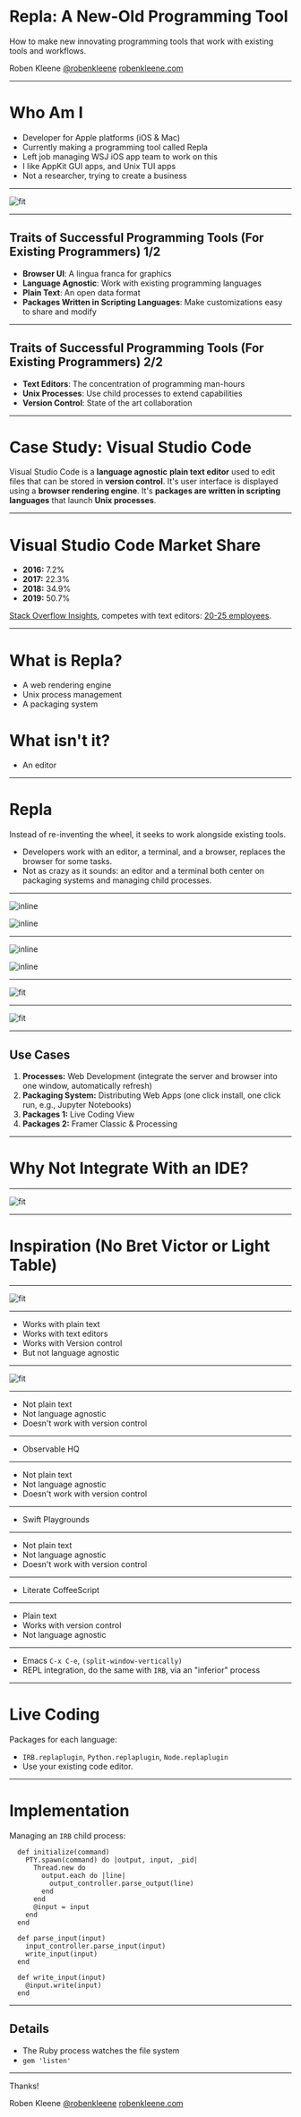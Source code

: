 # Repla: A New-Old Programming Tool

How to make new innovating programming tools that work with existing tools and workflows.

Roben Kleene
[@robenkleene](https://twitter.com/robenkleene)
[robenkleene.com](https://robenkleene.com)

---

# Who Am I

* Developer for Apple platforms (iOS & Mac)
* Currently making a programming tool called Repla
* Left job managing WSJ iOS app team to work on this
* I like AppKit GUI apps, and Unix TUI apps
* Not a researcher, trying to create a business

---

![fit](assets/poll.png)

---

## Traits of Successful Programming Tools (For Existing Programmers) 1/2

- **Browser UI**: A lingua franca for graphics
- **Language Agnostic**: Work with existing programming languages
- **Plain Text**: An open data format
- **Packages Written in Scripting Languages**: Make customizations easy to share and modify

---

## Traits of Successful Programming Tools (For Existing Programmers) 2/2

- **Text Editors**: The concentration of programming man-hours
- **Unix Processes**: Use child processes to extend capabilities
- **Version Control**: State of the art collaboration

---

# Case Study: Visual Studio Code

Visual Studio Code is a **language agnostic** **plain text editor** used to edit files that can be stored in **version control**. It's user interface is displayed using a **browser rendering engine**. It's **packages are written in scripting languages** that launch **Unix processes**.

---

# Visual Studio Code Market Share

- **2016:** 7.2%
- **2017:** 22.3%
- **2018:** 34.9%
- **2019:** 50.7%

[Stack Overflow Insights](https://insights.stackoverflow.com/), competes with text editors: [20-25 employees](https://changelog.com/podcast/277).

---

# What is Repla?

- A web rendering engine
- Unix process management
- A packaging system

# What isn't it?

- An editor

---

# Repla

Instead of re-inventing the wheel, it seeks to work alongside existing tools.

- Developers work with an editor, a terminal, and a browser, replaces the browser for some tasks.
- Not as crazy as it sounds: an editor and a terminal both center on packaging systems and managing child processes.

---

![inline](assets/node.gif)

![inline](assets/irb.gif)

---

![inline](assets/html.gif)

![inline](assets/markdown.gif)

---

![fit](assets/live.png)

---

![fit](assets/repla.png)

---

## Use Cases

1. **Processes:** Web Development (integrate the server and browser into one window, automatically refresh)
2. **Packaging System:** Distributing Web Apps (one click install, one click run, e.g., Jupyter Notebooks)
3. **Packages 1:** Live Coding View
4. **Packages 2:** Framer Classic & Processing

---

# Why Not Integrate With an IDE?

---

![fit](assets/xcode.png)

---

# Inspiration (No Bret Victor or Light Table)

---

![fit](assets/marked.png)

---

- Works with plain text
- Works with text editors
- Works with Version control
- But not language agnostic

---

![fit](assets/soulver.png)

---

- Not plain text
- Not language agnostic
- Doesn't work with version control

---

- Observable HQ

---

- Not plain text
- Not language agnostic
- Doesn't work with version control

---

- Swift Playgrounds

---

- Not plain text
- Not language agnostic
- Doesn't work with version control

---

- Literate CoffeeScript

---

- Plain text
- Works with version control
- Not language agnostic

---

- Emacs `C-x C-e`, `(split-window-vertically)`
- REPL integration, do the same with `IRB`, via an "inferior" process

---

# Live Coding

Packages for each language:

- `IRB.replaplugin`, `Python.replaplugin`, `Node.replaplugin`
- Use your existing code editor.

---

# Implementation

Managing an `IRB` child process:

      def initialize(command)
        PTY.spawn(command) do |output, input, _pid|
          Thread.new do
            output.each do |line|
              output_controller.parse_output(line)
            end
          end
          @input = input
        end
      end

      def parse_input(input)
        input_controller.parse_input(input)
        write_input(input)
      end

      def write_input(input)
        @input.write(input)
      end

---

## Details

- The Ruby process watches the file system
- `gem 'listen'`

---

Thanks!

Roben Kleene
[@robenkleene](https://twitter.com/robenkleene)
[robenkleene.com](https://robenkleene.com)
